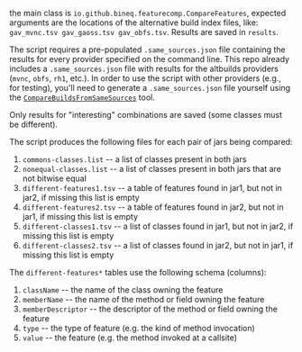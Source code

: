 the main class is `io.github.bineq.featurecomp.CompareFeatures`, 
expected arguments are the locations of the alternative build index files, like:
`gav_mvnc.tsv gav_gaoss.tsv gav_obfs.tsv`. Results are saved in `results`. 

The script requires a pre-populated `.same_sources.json` file containing the results for every provider specified on the command line.
This repo already includes a `.same_sources.json` file with results for the altbuilds providers (`mvnc`, `obfs`, `rh1`, etc.).
In order to use the script with other providers (e.g., for testing), you'll need to generate a `.same_sources.json` file yourself using the [`CompareBuildsFromSameSources`](https://github.com/binaryeq/tooling/blob/main/src/main/java/io/github/bineq/experiments/altbuilds/CompareBuildsFromSameSources.java) tool.

Only results for "interesting" combinations are saved (some classes must be different).

The script produces the following files for each pair of jars being compared:

1. `commons-classes.list` -- a list of classes present in both jars
2. `nonequal-classes.list` -- a list of classes present in both jars that are not bitwise equal
3. `different-features1.tsv` -- a table of features found in jar1, but not in jar2, if missing this list is empty
3. `different-features2.tsv` -- a table of features found in jar2, but not in jar1, if missing this list is empty
4. `different-classes1.tsv` -- a list of classes found in jar1, but not in jar2, if missing this list is empty
5. `different-classes2.tsv` -- a list of classes found in jar2, but not in jar1, if missing this list is empty

The `different-features*` tables use the following schema (columns):

1. `className` -- the name of the class owning the feature
2. `memberName` -- the name of the method or field owning the feature
3. `memberDescriptor` -- the descriptor of the method or field owning the feature
4. `type` -- the type of feature (e.g. the kind of method invocation)
5. `value` -- the feature (e.g. the method invoked at a callsite)